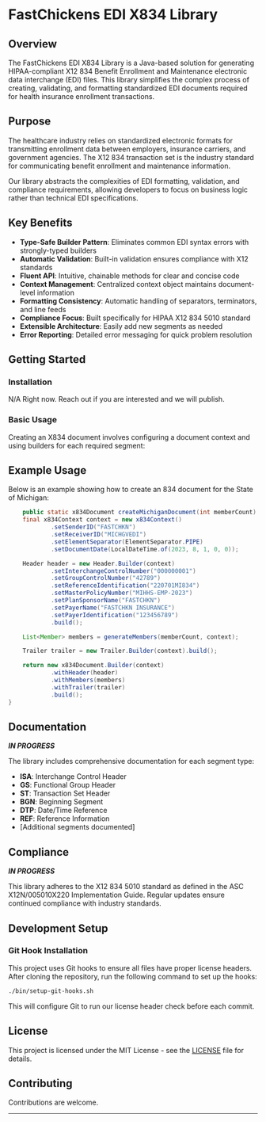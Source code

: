 # FastChickens EDI X834 Library

## Overview

The FastChickens EDI X834 Library is a Java-based solution for generating HIPAA-compliant X12 834 Benefit Enrollment and Maintenance electronic data interchange (EDI) files. This library simplifies the complex process of creating, validating, and formatting standardized EDI documents required for health insurance enrollment transactions.

## Purpose

The healthcare industry relies on standardized electronic formats for transmitting enrollment data between employers, insurance carriers, and government agencies. The X12 834 transaction set is the industry standard for communicating benefit enrollment and maintenance information.

Our library abstracts the complexities of EDI formatting, validation, and compliance requirements, allowing developers to focus on business logic rather than technical EDI specifications.

## Key Benefits

- **Type-Safe Builder Pattern**: Eliminates common EDI syntax errors with strongly-typed builders
- **Automatic Validation**: Built-in validation ensures compliance with X12 standards
- **Fluent API**: Intuitive, chainable methods for clear and concise code
- **Context Management**: Centralized context object maintains document-level information
- **Formatting Consistency**: Automatic handling of separators, terminators, and line feeds
- **Compliance Focus**: Built specifically for HIPAA X12 834 5010 standard
- **Extensible Architecture**: Easily add new segments as needed
- **Error Reporting**: Detailed error messaging for quick problem resolution

## Getting Started

### Installation
N/A Right now. Reach out if you are interested and we will publish.

### Basic Usage

Creating an X834 document involves configuring a document context and using builders for each required segment:

## Example Usage

Below is an example showing how to create an 834 document for the State of Michigan:

```java
    public static x834Document createMichiganDocument(int memberCount) throws ValidationException {
    final x834Context context = new x834Context()
            .setSenderID("FASTCHKN")
            .setReceiverID("MICHGVEDI")
            .setElementSeparator(ElementSeparator.PIPE)
            .setDocumentDate(LocalDateTime.of(2023, 8, 1, 0, 0));

    Header header = new Header.Builder(context)
            .setInterchangeControlNumber("000000001")
            .setGroupControlNumber("42789")
            .setReferenceIdentification("220701MI834")
            .setMasterPolicyNumber("MIHHS-EMP-2023")
            .setPlanSponsorName("FASTCHKN")
            .setPayerName("FASTCHKN INSURANCE")
            .setPayerIdentification("123456789")
            .build();

    List<Member> members = generateMembers(memberCount, context);

    Trailer trailer = new Trailer.Builder(context).build();

    return new x834Document.Builder(context)
            .withHeader(header)
            .withMembers(members)
            .withTrailer(trailer)
            .build();
}
```

## Documentation
***IN PROGRESS***

The library includes comprehensive documentation for each segment type:

- **ISA**: Interchange Control Header
- **GS**: Functional Group Header
- **ST**: Transaction Set Header
- **BGN**: Beginning Segment
- **DTP**: Date/Time Reference
- **REF**: Reference Information
- [Additional segments documented]

## Compliance

***IN PROGRESS***

This library adheres to the X12 834 5010 standard as defined in the ASC X12N/005010X220 Implementation Guide. Regular updates ensure continued compliance with industry standards.

## Development Setup

### Git Hook Installation

This project uses Git hooks to ensure all files have proper license headers.
After cloning the repository, run the following command to set up the hooks:

```bash
./bin/setup-git-hooks.sh
```

This will configure Git to run our license header check before each commit.

## License
This project is licensed under the MIT License - see the [LICENSE](LICENSE) file for details.

## Contributing

Contributions are welcome.

---
